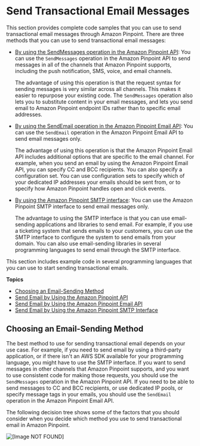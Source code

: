 # Send Transactional Email Messages<a name="send-messages-email"></a>

This section provides complete code samples that you can use to send transactional email messages through Amazon Pinpoint\. There are three methods that you can use to send transactional email messages:
+ [By using the SendMessages operation in the Amazon Pinpoint API](send-messages-sdk.md): You can use the `SendMessages` operation in the Amazon Pinpoint API to send messages in all of the channels that Amazon Pinpoint supports, including the push notification, SMS, voice, and email channels\.

  The advantage of using this operation is that the request syntax for sending messages is very similar across all channels\. This makes it easier to repurpose your existing code\. The `SendMessages` operation also lets you to substitute content in your email messages, and lets you send email to Amazon Pinpoint endpoint IDs rather than to specific email addresses\.
+ [By using the SendEmail operation in the Amazon Pinpoint Email API](send-messages-email-sdk.md): You can use the `SendEmail` operation in the Amazon Pinpoint Email API to send email messages only\.

  The advantage of using this operation is that the Amazon Pinpoint Email API includes additional options that are specific to the email channel\. For example, when you send an email by using the Amazon Pinpoint Email API, you can specify CC and BCC recipients\. You can also specify a configuration set\. You can use configuration sets to specify which of your dedicated IP addresses your emails should be sent from, or to specify how Amazon Pinpoint handles open and click events\.
+ [By using the Amazon Pinpoint SMTP interface](send-messages-email-smtp.md): You can use the Amazon Pinpoint SMTP interface to send email messages only\.

  The advantage to using the SMTP interface is that you can use email\-sending applications and libraries to send email\. For example, if you use a ticketing system that sends emails to your customers, you can use the SMTP interface to configure the system to send emails from your domain\. You can also use email\-sending libraries in several programming languages to send email through the SMTP interface\.

This section includes example code in several programming languages that you can use to start sending transactional emails\.

**Topics**
+ [Choosing an Email\-Sending Method](#send-messages-email-choose-method)
+ [Send Email by Using the Amazon Pinpoint API](send-messages-sdk.md)
+ [Send Email by Using the Amazon Pinpoint Email API](send-messages-email-sdk.md)
+ [Send Email by Using the Amazon Pinpoint SMTP Interface](send-messages-email-smtp.md)

## Choosing an Email\-Sending Method<a name="send-messages-email-choose-method"></a>

The best method to use for sending transactional email depends on your use case\. For example, if you need to send email by using a third\-party application, or if there isn't an AWS SDK available for your programming language, you might have to use the SMTP interface\. If you want to send messages in other channels that Amazon Pinpoint supports, and you want to use consistent code for making those requests, you should use the `SendMessages` operation in the Amazon Pinpoint API\. If you need to be able to send messages to CC and BCC recipients, or use dedicated IP pools, or specify message tags in your emails, you should use the `SendEmail` operation in the Amazon Pinpoint Email API\.

The following decision tree shows some of the factors that you should consider when you decide which method you use to send transactional email in Amazon Pinpoint\.

![\[Image NOT FOUND\]](http://docs.aws.amazon.com/pinpoint/latest/developerguide/images/PinpointEmailDecisionTree.png)